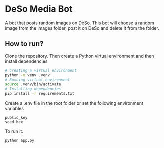 # DeSo Media Bot

A bot that posts random images on DeSo. This bot will choose a random image from the images folder, post it on DeSo and delete it from the folder.

## How to run?

Clone the repository. Then create a Python virtual environment and then install dependencies

```bash
# Creating a virtual environment
python -m venv .venv
# Running virtual environment
source .venv/bin/activate
# Installing dependencies
pip install -r requirements.txt
```

Create a .env file in the root folder or set the following environment variables
```
public_key
seed_hex
```

To run it:
```bash
python app.py
```